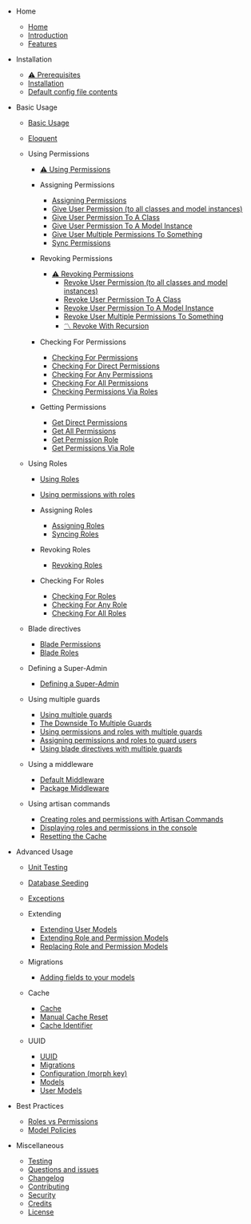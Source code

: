 
#  

* Home
    * [Home](/)
    * [Introduction](introduction.md)
    * [Features](introduction.md#features)

* Installation
    * [⚠️ Prerequisites](installation/prerequisites.md)
    * [Installation](installation/installation.md)
    * [Default config file contents](installation/default-config-file-contents.md)

* Basic Usage
    * [Basic Usage](basic-usage/basic-usage.md#basic-usage)
    * [Eloquent](basic-usage/eloquent.md)

    * Using Permissions
        * [⚠️ Using Permissions](basic-usage/using-permissions/using-permissions.md)

        * Assigning Permissions
            * [Assigning Permissions](basic-usage/using-permissions/assigning-permissions/assigning-permissions.md#assigning-permissions)
            * [Give User Permission (to all classes and model instances)](basic-usage/using-permissions/assigning-permissions/assigning-permissions.md#give-permission)
            * [Give User Permission To A Class](basic-usage/using-permissions/assigning-permissions/assigning-permissions.md#give-permission-to-a-class)
            * [Give User Permission To A Model Instance](basic-usage/using-permissions/assigning-permissions/assigning-permissions.md#give-permission-to-a-model-instance)
            * [Give User Multiple Permissions To Something](basic-usage/using-permissions/assigning-permissions/assigning-permissions.md#give-multiple-permissions-to-something)
            * [Sync Permissions](basic-usage/using-permissions/assigning-permissions/sync-permissions.md)

        * Revoking Permissions
            * [⚠️ Revoking Permissions](basic-usage/using-permissions/revoking-permissions/revoking-permissions.md)
                * [Revoke User Permission (to all classes and model instances)](basic-usage/using-permissions/revoking-permissions/revoking-permissions.md#revoke-permissions)
                * [Revoke User Permission To A Class](basic-usage/using-permissions/revoking-permissions/revoking-permissions.md#revoke-permission-to-class)
                * [Revoke User Permission To A Model Instance](basic-usage/using-permissions/revoking-permissions/revoking-permissions.md#revoke-permission-to-instance)
                * [Revoke User Multiple Permissions To Something](basic-usage/using-permissions/revoking-permissions/revoking-permissions.md#revoke-multiple-permissions-to-something)
                * [〽️ Revoke With Recursion](basic-usage/using-permissions/revoking-permissions/with-recursion.md)

        * Checking For Permissions
            * [Checking For Permissions](basic-usage/using-permissions/checking-for-permissions/checking-for-permissions.md)
            * [Checking For Direct Permissions](basic-usage/using-permissions/checking-for-permissions/checking-for-direct-permissions.md)
            * [Checking For Any Permissions](basic-usage/using-permissions/checking-for-permissions/checking-for-any-permissions.md)
            * [Checking For All Permissions](basic-usage/using-permissions/checking-for-permissions/checking-for-all-permissions.md)
            * [Checking Permissions Via Roles](basic-usage/using-permissions/checking-for-permissions/checking-permissions-via-roles.md)

        * Getting Permissions
            * [Get Direct Permissions](basic-usage/using-permissions/getting-permissions/get-direct-permissions.md)
            * [Get All Permissions](basic-usage/using-permissions/getting-permissions/get-all-permissions.md)
            * [Get Permission Role](basic-usage/using-permissions/getting-permissions/get-permission-role.md)
            * [Get Permissions Via Role](basic-usage/using-permissions/getting-permissions/get-permissions-via-rolea.md)

    * Using Roles
        * [Using Roles](basic-usage/using-roles/using-roles.md)
        * [Using permissions with roles](basic-usage/using-roles/using-permissions-with-roles.md)

        * Assigning Roles
            * [Assigning Roles](basic-usage/using-roles/assigning-roles.md)
            * [Syncing Roles](basic-usage/using-roles/syncing-roles.md)

        * Revoking Roles
            * [Revoking Roles](basic-usage/using-roles/revoking-roles.md)

        * Checking For Roles
            * [Checking For Roles](basic-usage/using-roles/checking-for-roles.md)
            * [Checking For Any Role](basic-usage/using-roles/checking-for-any-role.md)
            * [Checking For All Roles](basic-usage/using-roles/checking-for-all-roles.md)

    * Blade directives
        * [Blade Permissions](basic-usage/blade-directives/blade-permissions.md)
        * [Blade Roles](basic-usage/blade-directives/blade-roles.md)

    * Defining a Super-Admin
        * [Defining a Super-Admin](basic-usage/defining-a-super-admin.md)

    * Using multiple guards
        * [Using multiple guards](basic-usage/using-multiple-guards.md)
        * [The Downside To Multiple Guards](basic-usage/using-multiple-guards/the-downside-to-multiple-guards.md)
        * [Using permissions and roles with multiple guards](basic-usage/using-multiple-guards/using-permissions-and-roles-with-multiple-guards.md)
        * [Assigning permissions and roles to guard users](basic-usage/using-multiple-guards/assigning-permissions-and-roles-to-guard-users.md)
        * [Using blade directives with multiple guards](basic-usage/using-multiple-guards/using-blade-directives-with-multiple-guards.md)

    * Using a middleware
        * [Default Middleware](basic-usage/using-a-middleware/default-middleware.md)
        * [Package Middleware](basic-usage/using-a-middleware/package-middleware.md)

    * Using artisan commands
        * [Creating roles and permissions with Artisan Commands](basic-usage/using-artisan-commands/creating-roles-and-permissions-with-artisan-commands.md)
        * [Displaying roles and permissions in the console](basic-usage/using-artisan-commands/displaying-roles-and-permissions-in-the-console.md)
        * [Resetting the Cache](basic-usage/using-artisan-commands/resetting-the-cache.md)

* Advanced Usage
    * [Unit Testing](advanced-usage/unit-testing.md)
    * [Database Seeding](advanced-usage/database-seeding.md)
    * [Exceptions](advanced-usage/exceptions.md)

    * Extending
        * [Extending User Models](advanced-usage/extending/extending-user-models.md)
        * [Extending Role and Permission Models](advanced-usage/extending/extending-role-and-permission-models.md)
        * [Replacing Role and Permission Models](advanced-usage/extending/replacing-role-and-permission-models.md)

    * Migrations
        * [Adding fields to your models](advanced-usage/migrations/adding-fields-to-your-models.md)

    * Cache
        * [Cache](advanced-usage/cache/cache.md)
        * [Manual Cache Reset](advanced-usage/cache/manual-cache-reset.md)
        * [Cache Identifier](advanced-usage/cache/cache-identifier.md)

    * UUID
        * [UUID](advanced-usage/uuid/uuid.md)
        * [Migrations](advanced-usage/uuid/uuid-migrations.md)
        * [Configuration (morph key)](advanced-usage/uuid/uuid-configuration.md)
        * [Models](advanced-usage/uuid/uuid-models.md)
        * [User Models](advanced-usage/uuid/uuid-user-models.md)

* Best Practices
    * [Roles vs Permissions](best-practices/roles-vs-permissions.md)
    * [Model Policies](best-practices/model-policies.md)

* Miscellaneous
    * [Testing](miscellaneous.md#testing)
    * [Questions and issues](miscellaneous.md#questions-and-issues)
    * [Changelog](miscellaneous.md#changelog)
    * [Contributing](miscellaneous.md#contributing)
    * [Security](miscellaneous.md#security)
    * [Credits](miscellaneous.md#credits)
    * [License](miscellaneous.md#license)
